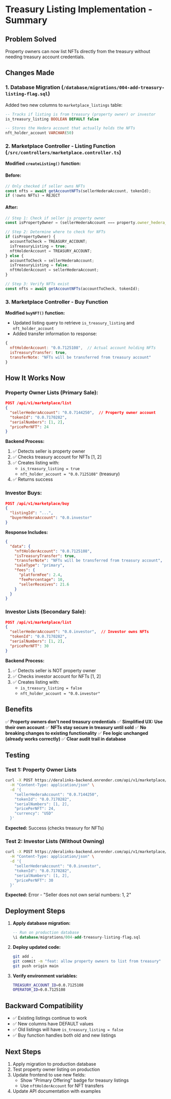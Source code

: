 # Treasury Listing Implementation - Summary

## Problem Solved
Property owners can now list NFTs directly from the treasury without needing treasury account credentials.

## Changes Made

### 1. Database Migration (`/database/migrations/004-add-treasury-listing-flag.sql`)
Added two new columns to `marketplace_listings` table:

```sql
-- Tracks if listing is from treasury (property owner) or investor
is_treasury_listing BOOLEAN DEFAULT false

-- Stores the Hedera account that actually holds the NFTs
nft_holder_account VARCHAR(50)
```

### 2. Marketplace Controller - Listing Function (`/src/controllers/marketplace.controller.ts`)

**Modified `createListing()` function:**

#### Before:
```javascript
// Only checked if seller owns NFTs
const nfts = await getAccountNFTs(sellerHederaAccount, tokenId);
if (!owns NFTs) → REJECT
```

#### After:
```javascript
// Step 1: Check if seller is property owner
const isPropertyOwner = (sellerHederaAccount === property.owner_hedera_account);

// Step 2: Determine where to check for NFTs
if (isPropertyOwner) {
  accountToCheck = TREASURY_ACCOUNT;
  isTreasuryListing = true;
  nftHolderAccount = TREASURY_ACCOUNT;
} else {
  accountToCheck = sellerHederaAccount;
  isTreasuryListing = false;
  nftHolderAccount = sellerHederaAccount;
}

// Step 3: Verify NFTs exist
const nfts = await getAccountNFTs(accountToCheck, tokenId);
```

### 3. Marketplace Controller - Buy Function

**Modified `buyNFT()` function:**

- Updated listing query to retrieve `is_treasury_listing` and `nft_holder_account`
- Added transfer information to response:

```javascript
{
  nftHolderAccount: "0.0.7125108",  // Actual account holding NFTs
  isTreasuryTransfer: true,
  transferNote: "NFTs will be transferred from treasury account"
}
```

## How It Works Now

### Property Owner Lists (Primary Sale):
```json
POST /api/v1/marketplace/list
{
  "sellerHederaAccount": "0.0.7144250",  // Property owner account
  "tokenId": "0.0.7170282",
  "serialNumbers": [1, 2],
  "pricePerNFT": 24
}
```

**Backend Process:**
1. ✅ Detects seller is property owner
2. ✅ Checks treasury account for NFTs [1, 2]
3. ✅ Creates listing with:
   - `is_treasury_listing = true`
   - `nft_holder_account = "0.0.7125108"` (treasury)
4. ✅ Returns success

### Investor Buys:
```json
POST /api/v1/marketplace/buy
{
  "listingId": "...",
  "buyerHederaAccount": "0.0.investor"
}
```

**Response Includes:**
```json
{
  "data": {
    "nftHolderAccount": "0.0.7125108",
    "isTreasuryTransfer": true,
    "transferNote": "NFTs will be transferred from treasury account",
    "saleType": "primary",
    "fees": {
      "platformFee": 2.4,
      "feePercentage": 10,
      "sellerReceives": 21.6
    }
  }
}
```

### Investor Lists (Secondary Sale):
```json
POST /api/v1/marketplace/list
{
  "sellerHederaAccount": "0.0.investor",  // Investor owns NFTs
  "tokenId": "0.0.7170282",
  "serialNumbers": [1, 2],
  "pricePerNFT": 30
}
```

**Backend Process:**
1. ✅ Detects seller is NOT property owner
2. ✅ Checks investor account for NFTs [1, 2]
3. ✅ Creates listing with:
   - `is_treasury_listing = false`
   - `nft_holder_account = "0.0.investor"`

## Benefits

✅ **Property owners don't need treasury credentials**
✅ **Simplified UX: Use their own account**
✅ **NFTs stay secure in treasury until sold**
✅ **No breaking changes to existing functionality**
✅ **Fee logic unchanged (already works correctly)**
✅ **Clear audit trail in database**

## Testing

### Test 1: Property Owner Lists
```bash
curl -X POST https://deralinks-backend.onrender.com/api/v1/marketplace/list \
  -H "Content-Type: application/json" \
  -d '{
    "sellerHederaAccount": "0.0.7144250",
    "tokenId": "0.0.7170282",
    "serialNumbers": [1, 2],
    "pricePerNFT": 24,
    "currency": "USD"
  }'
```

**Expected:** Success (checks treasury for NFTs)

### Test 2: Investor Lists (Without Owning)
```bash
curl -X POST https://deralinks-backend.onrender.com/api/v1/marketplace/list \
  -H "Content-Type: application/json" \
  -d '{
    "sellerHederaAccount": "0.0.investor",
    "tokenId": "0.0.7170282",
    "serialNumbers": [1, 2],
    "pricePerNFT": 30
  }'
```

**Expected:** Error - "Seller does not own serial numbers: 1, 2"

## Deployment Steps

1. **Apply database migration:**
   ```sql
   -- Run on production database
   \i database/migrations/004-add-treasury-listing-flag.sql
   ```

2. **Deploy updated code:**
   ```bash
   git add .
   git commit -m "feat: allow property owners to list from treasury"
   git push origin main
   ```

3. **Verify environment variables:**
   ```bash
   TREASURY_ACCOUNT_ID=0.0.7125108
   OPERATOR_ID=0.0.7125108
   ```

## Backward Compatibility

- ✅ Existing listings continue to work
- ✅ New columns have DEFAULT values
- ✅ Old listings will have `is_treasury_listing = false`
- ✅ Buy function handles both old and new listings

## Next Steps

1. Apply migration to production database
2. Test property owner listing on production
3. Update frontend to use new fields:
   - Show "Primary Offering" badge for treasury listings
   - Use `nftHolderAccount` for NFT transfers
4. Update API documentation with examples
